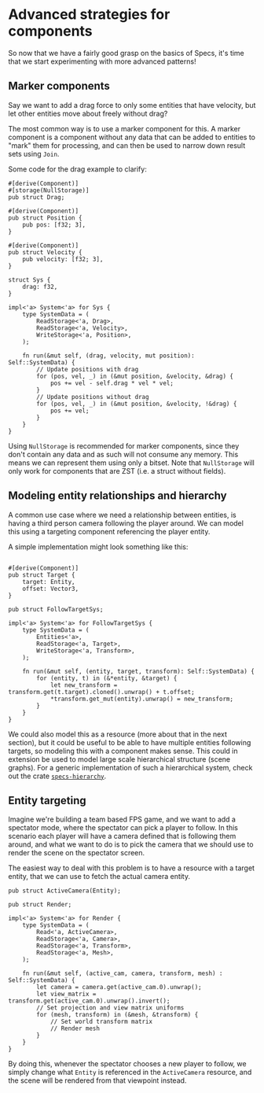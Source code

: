 # Advanced strategies for components

So now that we have a fairly good grasp on the basics of Specs, 
it's time that we start experimenting with more advanced patterns!

## Marker components

Say we want to add a drag force to only some entities that have velocity, but
let other entities move about freely without drag?

The most common way is to use a marker component for this. A marker component
is a component without any data that can be added to entities to "mark" them
for processing, and can then be used to narrow down result sets using `Join`.

Some code for the drag example to clarify:

```rust,ignore
#[derive(Component)]
#[storage(NullStorage)]
pub struct Drag;

#[derive(Component)]
pub struct Position {
    pub pos: [f32; 3],
}

#[derive(Component)]
pub struct Velocity {
    pub velocity: [f32; 3],
}

struct Sys {
    drag: f32,
}

impl<'a> System<'a> for Sys {
    type SystemData = (
        ReadStorage<'a, Drag>,
        ReadStorage<'a, Velocity>,
        WriteStorage<'a, Position>,
    );
    
    fn run(&mut self, (drag, velocity, mut position): Self::SystemData) {
        // Update positions with drag
        for (pos, vel, _) in (&mut position, &velocity, &drag) {
            pos += vel - self.drag * vel * vel;
        }
        // Update positions without drag
        for (pos, vel, _) in (&mut position, &velocity, !&drag) {
            pos += vel;
        }
    } 
}
```

Using `NullStorage` is recommended for marker components, since they don't contain
any data and as such will not consume any memory. This means we can represent them using 
only a bitset. Note that `NullStorage` will only work for components that are ZST (i.e. a 
struct without fields). 

## Modeling entity relationships and hierarchy

A common use case where we need a relationship between entities, is having a third person 
camera following the player around. We can model this using a targeting component 
referencing the player entity.

A simple implementation might look something like this:

```rust,ignore

#[derive(Component)]
pub struct Target {
    target: Entity,
    offset: Vector3,
}

pub struct FollowTargetSys;

impl<'a> System<'a> for FollowTargetSys {
    type SystemData = (
        Entities<'a>,
        ReadStorage<'a, Target>,
        WriteStorage<'a, Transform>,
    );
    
    fn run(&mut self, (entity, target, transform): Self::SystemData) {
        for (entity, t) in (&*entity, &target) {
            let new_transform = transform.get(t.target).cloned().unwrap() + t.offset;
            *transform.get_mut(entity).unwrap() = new_transform;
        }
    }
}
```

We could also model this as a resource (more about that in the next section), but it could 
be useful to be able to have multiple entities following targets, so modeling this with
a component makes sense. This could in extension be used to model large scale hierarchical
structure (scene graphs). For a generic implementation of such a hierarchical system, check
out the crate [`specs-hierarchy`][sh].

[sh]: https://github.com/rustgd/specs-hierarchy

## Entity targeting

Imagine we're building a team based FPS game, and we want to add a spectator mode, where the
spectator can pick a player to follow. In this scenario each player will have a camera defined 
that is following them around, and what we want to do is to pick the camera that
we should use to render the scene on the spectator screen.

The easiest way to deal with this problem is to have a resource with a target entity, that
we can use to fetch the actual camera entity.

```rust,ignore
pub struct ActiveCamera(Entity);

pub struct Render;

impl<'a> System<'a> for Render {
    type SystemData = (
        Read<'a, ActiveCamera>,
        ReadStorage<'a, Camera>,
        ReadStorage<'a, Transform>,
        ReadStorage<'a, Mesh>,
    );
    
    fn run(&mut self, (active_cam, camera, transform, mesh) : Self::SystemData) {
        let camera = camera.get(active_cam.0).unwrap();
        let view_matrix = transform.get(active_cam.0).unwrap().invert();
        // Set projection and view matrix uniforms
        for (mesh, transform) in (&mesh, &transform) {
            // Set world transform matrix
            // Render mesh
        }
    }
}
```

By doing this, whenever the spectator chooses a new player to follow, we simply change
what `Entity` is referenced in the `ActiveCamera` resource, and the scene will be
rendered from that viewpoint instead.
